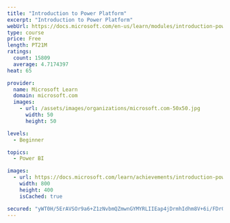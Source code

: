 ```yaml
---
title: "Introduction to Power Platform"
excerpt: "Introduction to Power Platform"
webUrl: https://docs.microsoft.com/en-us/learn/modules/introduction-power-platform/
type: course
price: Free
length: PT21M
ratings:
  count: 15809
  average: 4.7174397
heat: 65

provider:
  name: Microsoft Learn
  domain: microsoft.com
  images:
    - url: /assets/images/organizations/microsoft.com-50x50.jpg
      width: 50
      height: 50

levels:
  - Beginner

topics:
  - Power BI

images:
  - url: https://docs.microsoft.com/learn/achievements/introduction-power-platform-social.png
    width: 800
    height: 400
    isCached: true

secured: "yWT0H/5ErAVSOr9a6+Z1zNvbmQZmwnGYMYRLIIEap4jDrmhIdhm8V+6i/FDrG20UQu00kaD9PD396PNonw12FTtWDy7XpAUYHvm/EMwmLUra0GEythO3E9kZHgbNQWolluqsedG0opLgbaDMC9UzzZn2ifUU3ZxNoxtxkU+xt84Kd250iE2AspJQh+efRlGgjyi0AzUrb9BLwYEbLEusF+Gvd1IFQ1BY0TWOSi2fJGov/CU31yQCSN9qDfiwclqYIP+q7MF7awQgIcJs4LgSVQY/p3CyPjy6USGXWsl52H15Kw/08FdTepWQ6I/XZ0MWJd0T/1M/x2qmuc5ii7guW8kNOHGCV2+qh9WNc6O7iZYgmbf78/X8Zbo7PrGtpKl1/BgGO3ccTqZP2/bsnA3bA6126GZzbnDgUPbAwc2FLVTjwpjH74e7MLw9pHhLWlzC;A8L2YrRkwPUZWkS6tY7wtA=="
---
```


